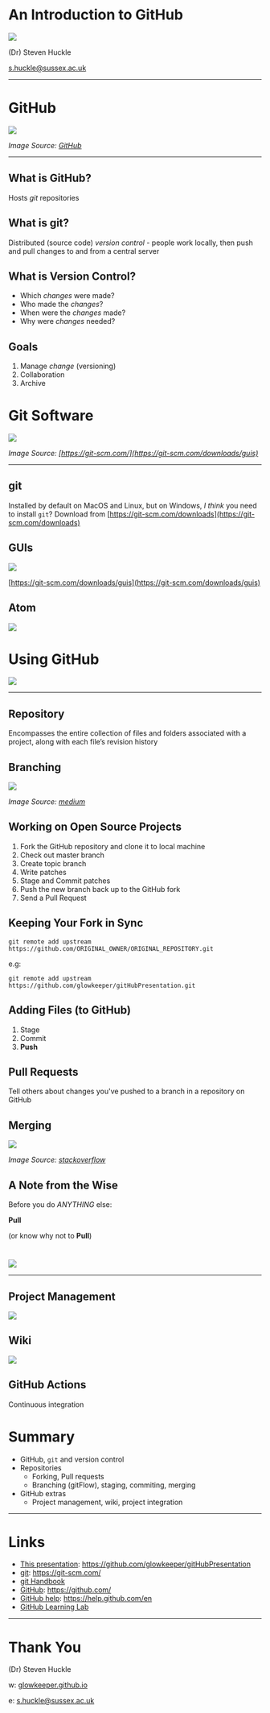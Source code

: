 #  An Introduction to GitHub

![](images/karlMarx.jpg)

(Dr) Steven Huckle

s.huckle@sussex.ac.uk

- - -

# GitHub

![](images/Octocat.jpg)

_Image Source: [GitHub](https://github.com)_

- - -

## What is GitHub?

Hosts _git_ repositories

## What is git?

Distributed (source code) _version control_ - people work locally, then push and pull changes to and from a central server

## What is Version Control?

+ Which _changes_ were made?
+ Who made the _changes_?
+ When were the _changes_ made?
+ Why were _changes_ needed?

## Goals

1. Manage _change_ (versioning)
2. Collaboration
4. Archive

# Git Software

![](images/gitSoftware.png)

_Image Source: [https://git-scm.com/](https://git-scm.com/downloads/guis)_

- - -

## git

Installed by default on MacOS and Linux, but on Windows, _I think_ you need to install `git`? Download from [https://git-scm.com/downloads](https://git-scm.com/downloads)

## GUIs

![](images/mySmartGit.png)

[https://git-scm.com/downloads/guis](https://git-scm.com/downloads/guis)

## Atom

![](images/atomGitHub.png)

# Using GitHub

![](images/githubAccount.png)

- - -

## Repository

Encompasses the entire collection of files and folders associated with a project, along with each file’s revision history

## Branching

![](images/gitFlow.png)

_Image Source: [medium](images/https://medium.com/devsondevs/gitflow-workflow-continuous-integration-continuous-delivery-7f4643abb64f)_

## Working on Open Source Projects

1. Fork the GitHub repository and clone it to local machine
2. Check out master branch
3. Create topic branch
4. Write patches
5. Stage and Commit patches
6. Push the new branch back up to the GitHub fork
7. Send a Pull Request

## Keeping Your Fork in Sync

```
git remote add upstream https://github.com/ORIGINAL_OWNER/ORIGINAL_REPOSITORY.git
```
e.g:
```
git remote add upstream https://github.com/glowkeeper/gitHubPresentation.git
```

## Adding Files (to GitHub)

1. Stage
2. Commit
3. **Push**

## Pull Requests

Tell others about changes you've pushed to a branch in a repository on GitHub

## Merging

![](images/gitMerge.png)

_Image Source: [stackoverflow](https://stackoverflow.com/questions/55730292/how-git-maintains-commits-from-deleted-branch)_

## A Note from the Wise

Before you do _ANYTHING_ else:

**Pull**

(or know why not to **Pull**)

#

![](images/extras.jpg)

- - -

## Project Management

![](images/githubProjects.png)

## Wiki

![](images/githubWiki.png)

## GitHub Actions

Continuous integration

# Summary

+ GitHub, `git` and version control
+ Repositories
  + Forking, Pull requests
  + Branching (gitFlow), staging, commiting, merging
+ GitHub extras
  + Project management, wiki, project integration

- - -

# Links

+ [This presentation](https://github.com/glowkeeper/gitHubPresentation): https://github.com/glowkeeper/gitHubPresentation
+ [git](https://git-scm.com/): https://git-scm.com/
+ [git Handbook](https://guides.github.com/introduction/git-handbook/)
+ [GitHub](https://github.com/): https://github.com/
+ [GitHub help](https://help.github.com/en): https://help.github.com/en
+ [GitHub Learning Lab](https://lab.github.com/)

- - -

# Thank You

(Dr) Steven Huckle

w: [glowkeeper.github.io](https://glowkeeper.github.io/)

e: s.huckle@sussex.ac.uk
